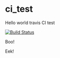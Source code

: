# ci_test

Hello world travis CI test

[![Build Status](https://travis-ci.org/FlowCloud/ci_test.svg?branch=master)](https://travis-ci.org/FlowCloud/ci_test)

Boo!

Eek!

